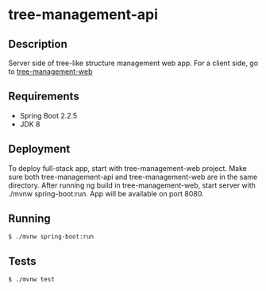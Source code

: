 # tree-management-api 

## Description
Server side of tree-like structure management web app.
For a client side, go to [tree-management-web](https://github.com/mabaranowski/tree-management-web.git)

## Requirements
- Spring Boot 2.2.5
- JDK 8

## Deployment
To deploy full-stack app, start with tree-management-web project.
Make sure both tree-management-api and tree-management-web are in the same directory.
After running ng build in tree-management-web, start server with ./mvnw spring-boot:run.
App will be available on port 8080. 

## Running
```
$ ./mvnw spring-boot:run
```
## Tests
```
$ ./mvnw test
```
